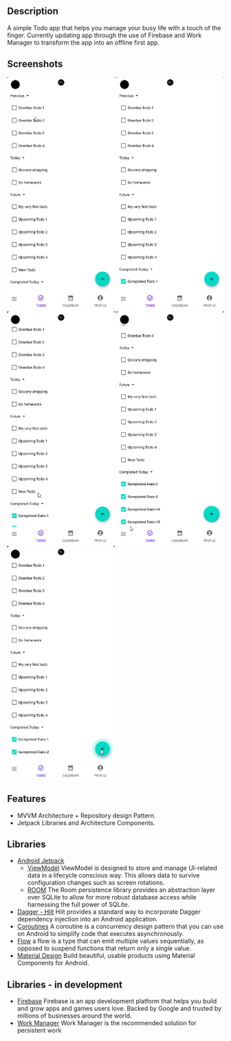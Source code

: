 ## Description
A simple Todo app that helps you manage your busy life with a touch of the finger.
Currently updating app through the use of Firebase and Work Manager to transform the app into an offline first app.

## Screenshots
<p float="left">
  <img src="https://github.com/JV1703/to-do/blob/master/Gifs/TodoApp%20Sample%20-%20Completing%20Todo.gif" width="250" />
  <img src="https://github.com/JV1703/to-do/blob/master/Gifs/TodoApp%20Sample%20-%20Creating%20Todo.gif" width="250" />
  <img src="https://github.com/JV1703/to-do/blob/master/Gifs/TodoApp%20Sample%20-%20Edit%20Todo.gif" width="250" />
  <img src="https://github.com/JV1703/to-do/blob/master/Gifs/TodoApp%20Sample%20-%20Navigation.gif" width="250" />
  <img src="https://github.com/JV1703/to-do/blob/master/Gifs/TodoApp%20Sample%20-%20Notification%20Test.gif" width="250" />
</p>

## Features
* MVVM Architecture + Repository design Pattern.
* Jetpack Libraries and Architecture Components.

## Libraries
* [Android Jetpack](https://developer.android.com/jetpack)
   * [ViewModel](https://developer.android.com/topic/libraries/architecture/viewmodel) ViewModel is designed to store and manage UI-related data in a lifecycle conscious way. This allows data to survive configuration changes such as screen rotations.
   * [ROOM](https://developer.android.com/jetpack/androidx/releases/room) The Room persistence library provides an abstraction layer over SQLite to allow for more robust database access while harnessing the full power of SQLite.
* [Dagger - Hilt](https://dagger.dev/hilt/) Hilt provides a standard way to incorporate Dagger dependency injection into an Android application.
* [Coroutines](https://developer.android.com/kotlin/coroutines) A coroutine is a concurrency design pattern that you can use on Android to simplify code that executes asynchronously.
* [Flow](https://developer.android.com/kotlin/flow) a flow is a type that can emit multiple values sequentially, as opposed to suspend functions that return only a single value.
* [Material Design](https://material.io/develop/android/) Build beautiful, usable products using Material Components for Android.

## Libraries - in development
* [Firebase](https://firebase.google.com/) Firebase is an app development platform that helps you build and grow apps and games users love. Backed by Google and trusted by millions of businesses around the world.
* [Work Manager](https://developer.android.com/topic/libraries/architecture/workmanager) Work Manager is the recommended solution for persistent work
